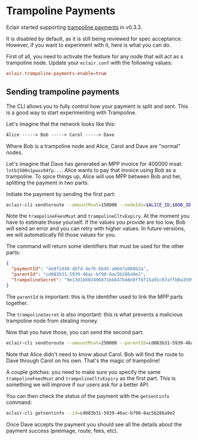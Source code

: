 # Trampoline Payments

Eclair started supporting [trampoline payments](https://github.com/lightning/bolts/pull/829) in v0.3.3.

It is disabled by default, as it is still being reviewed for spec acceptance. However, if you want to experiment with it, here is what you can do.

First of all, you need to activate the feature for any node that will act as s trampoline node. Update your `eclair.conf` with the following values:

```conf
eclair.trampoline-payments-enable=true
```

## Sending trampoline payments

The CLI allows you to fully control how your payment is split and sent. This is a good way to start experimenting with Trampoline.

Let's imagine that the network looks like this:

```txt
Alice -----> Bob -----> Carol -----> Dave
```

Where Bob is a trampoline node and Alice, Carol and Dave are "normal" nodes.

Let's imagine that Dave has generated an MPP invoice for 400000 msat: `lntb1500n1pwxx94fp...`.
Alice wants to pay that invoice using Bob as a trampoline.
To spice things up, Alice will use MPP between Bob and her, splitting the payment in two parts.

Initiate the payment by sending the first part:

```sh
eclair-cli sendtoroute --amountMsat=150000 --nodeIds=$ALICE_ID,$BOB_ID --trampolineNodes=$BOB_ID,$DAVE_ID --trampolineFeesMsat=100000 --trampolineCltvExpiry=450 --finalCltvExpiry=16 --invoice=lntb1500n1pwxx94fp...
```

Note the `trampolineFeesMsat` and `trampolineCltvExpiry`. At the moment you have to estimate those yourself. If the values you provide are too low, Bob will send an error and you can retry with higher values. In future versions, we will automatically fill those values for you.

The command will return some identifiers that must be used for the other parts:

```json
{
  "paymentId": "4e8f2440-dbfd-4e76-bb45-a0647a966b2a",
  "parentId": "cd083b31-5939-46ac-bf90-8ac5b286a9e2",
  "trampolineSecret": "9e13d1b602496871bb647b48e8ff8f15a91c07affb0a3599e995d470ac488715"
}
```

The `parentId` is important: this is the identifier used to link the MPP parts together.

The `trampolineSecret` is also important: this is what prevents a malicious trampoline node from stealing money.

Now that you have those, you can send the second part:

```sh
eclair-cli sendtoroute --amountMsat=250000 --parentId=cd083b31-5939-46ac-bf90-8ac5b286a9e2 --trampolineSecret=9e13d1b602496871bb647b48e8ff8f15a91c07affb0a3599e995d470ac488715 --nodeIds=$ALICE_ID,$BOB_ID --trampolineNodes=$BOB_ID,$DAVE_ID --trampolineFeesMsat=100000 --trampolineCltvExpiry=450 --finalCltvExpiry=16 --invoice=lntb1500n1pwxx94fp...
```

Note that Alice didn't need to know about Carol. Bob will find the route to Dave through Carol on his own. That's the magic of trampoline!

A couple gotchas: you need to make sure you specify the same `trampolineFeesMsat` and `trampolineCltvExpiry` as the first part. This is something we will improve if our users ask for a better API.

You can then check the status of the payment with the `getsentinfo` command:

```sh
eclair-cli getsentinfo --id=cd083b31-5939-46ac-bf90-8ac5b286a9e2
```

Once Dave accepts the payment you should see all the details about the payment success (preimage, route, fees, etc).
 